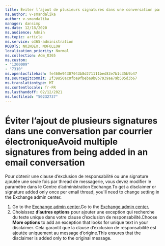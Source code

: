 ```yaml
---
title: Éviter l’ajout de plusieurs signatures dans une conversation par e-mail
ms.author: v-smandalika
author: v-smandalika
manager: dansimp
ms.date: 12/18/2020
ms.audience: Admin
ms.topic: article
ms.service: o365-administration
ROBOTS: NOINDEX, NOFOLLOW
localization_priority: Normal
ms.collection: Adm_O365
ms.custom:
- "1200009"
- "7310"
ms.openlocfilehash: fe460e94307043b8d271111bed83e7b1c35b9b47
ms.sourcegitcommit: 2f39850ac0fba9fbeba9b8b7939ae79b505d3b67
ms.translationtype: MT
ms.contentlocale: fr-FR
ms.lasthandoff: 02/12/2021
ms.locfileid: "50232737"
---
```

# <a name="avoid-multiple-signatures-from-being-added-in-an-email-conversation"></a><span data-ttu-id="3eb6d-102">Éviter l’ajout de plusieurs signatures dans une conversation par courrier électronique</span><span class="sxs-lookup"><span data-stu-id="3eb6d-102">Avoid multiple signatures from being added in an email conversation</span></span>

<span data-ttu-id="3eb6d-103">Pour obtenir une clause d’exclusion de responsabilité ou une signature ajoutée une seule fois par thread de messagerie, vous devez modifier le paramètre dans le Centre d’administration Exchange.</span><span class="sxs-lookup"><span data-stu-id="3eb6d-103">To get a disclaimer or signature added only once per email thread, you'll need to change setting in the Exchange admin center.</span></span>

1. <span data-ttu-id="3eb6d-104">Go to the [Exchange admin center.](https://go.microsoft.com/fwlink/p/?linkid=2059104)</span><span class="sxs-lookup"><span data-stu-id="3eb6d-104">Go to the [Exchange admin center.](https://go.microsoft.com/fwlink/p/?linkid=2059104)</span></span>
2. <span data-ttu-id="3eb6d-105">Choisissez **d’autres options** pour ajouter une exception qui recherche du texte unique dans votre clause d’exclusion de responsabilité.</span><span class="sxs-lookup"><span data-stu-id="3eb6d-105">Choose **More options** to add an exception that looks for unique text in your disclaimer.</span></span> <span data-ttu-id="3eb6d-106">Cela garantit que la clause d’exclusion de responsabilité est ajoutée uniquement au message d’origine.</span><span class="sxs-lookup"><span data-stu-id="3eb6d-106">This ensures that the disclaimer is added only to the original message.</span></span>


